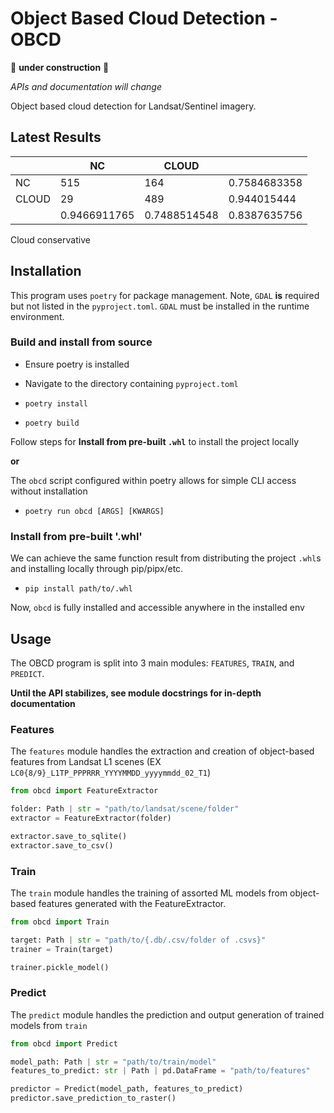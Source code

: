 # Object Based Cloud Detection - OBCD

🚧 **under construction** 🚧 

*APIs and documentation will change*


Object based cloud detection for Landsat/Sentinel imagery. 


## Latest Results

|       | NC           | CLOUD       |              |
|-------|--------------|-------------|--------------|
| NC    |          515 |         164 | 0.7584683358 |
| CLOUD |           29 |         489 | 0.944015444 |
|       | 0.9466911765 | 0.7488514548 | 0.8387635756 |
 
Cloud conservative
 
## Installation

This program uses `poetry` for package management. Note, `GDAL` **is** required but not listed in the `pyproject.toml`. `GDAL` must be installed in the runtime environment.

### Build and install from source

- Ensure poetry is installed

- Navigate to the directory containing `pyproject.toml`

- `poetry install`

- `poetry build`

Follow steps for **Install from pre-built `.whl`** to install the project locally

**or**

The `obcd` script configured within poetry allows for simple CLI access without installation

- `poetry run obcd [ARGS] [KWARGS]`

### Install from pre-built '.whl'

We can achieve the same function result from distributing the project `.whl`s and installing locally through pip/pipx/etc.

- `pip install path/to/.whl`

Now, `obcd` is fully installed and accessible anywhere in the installed env

## Usage

The OBCD program is split into 3 main modules: `FEATURES`, `TRAIN`, and `PREDICT`. 

**Until the API stabilizes, see module docstrings for in-depth documentation**

### Features

The `features` module handles the extraction and creation of object-based features from Landsat L1 scenes (EX `LC0{8/9}_L1TP_PPPRRR_YYYYMMDD_yyyymmdd_02_T1`)


```python
from obcd import FeatureExtractor

folder: Path | str = "path/to/landsat/scene/folder"
extractor = FeatureExtractor(folder)

extractor.save_to_sqlite()
extractor.save_to_csv()

```

### Train

The `train` module handles the training of assorted ML models from object-based features generated with the FeatureExtractor. 

```python
from obcd import Train

target: Path | str = "path/to/{.db/.csv/folder of .csvs}"
trainer = Train(target)

trainer.pickle_model()
```

### Predict

The `predict` module handles the prediction and output generation of trained models from `train`


```python
from obcd import Predict

model_path: Path | str = "path/to/train/model"
features_to_predict: str | Path | pd.DataFrame = "path/to/features"

predictor = Predict(model_path, features_to_predict)
predictor.save_prediction_to_raster()
```
